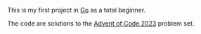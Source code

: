 This is my first project in [Go](https://go.dev) as a total beginner. 

The code are solutions to the [Advent of Code 2023](https://adventofcode.com/2023) problem set. 
